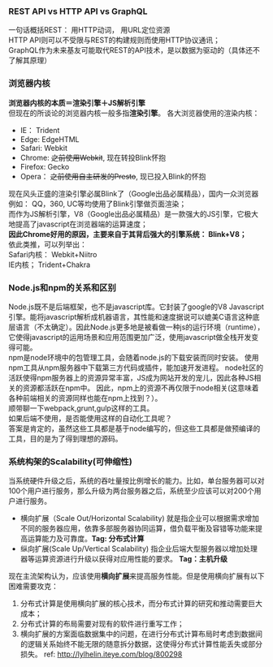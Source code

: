 ### REST API vs HTTP API vs GraphQL
一句话概括REST： 用HTTP动词， 用URL定位资源  
HTTP API则可以不受限与REST的构建规则而使用HTTP协议通讯；  
GraphQL作为未来基友可能取代REST的API技术，是以数据为驱动的（具体还不了解其原理）  

### 浏览器内核
**浏览器内核的本质＝渲染引擎＋JS解析引擎**  
但现在的所谈论的浏览器内核一般多指**渲染引擎**。
各大浏览器使用的渲染内核：
* IE： Trident
* Edge: EdgeHTML
* Safari: Webkit
* Chrome: ~~之前使用Webkit~~, 现在转投Blink怀抱
* Firefox: Gecko
* Opera： ~~之前使用自主研发的Presto~~, 现已投入Blink的怀抱

现在风头正盛的渲染引擎必属Blink了（Google出品必属精品），国内一众浏览器例如： QQ，360, UC等均使用了Blink引擎做页面渲染；    
而作为JS解析引擎，V8（Google出品必属精品）是一款强大的JS引擎，它极大地提高了javascript在浏览器端的运算速度；  
**因此Chrome好用的原因，主要来自于其背后强大的引擎系统： Blink+V8；**  
依此类推，可以列举出：  
Safari内核： Webkit+Niitro  
IE内核； Trident+Chakra  

### Node.js和npm的关系和区别
Node.js既不是后端框架，也不是javascript库。它封装了google的V8 Javascript引擎。能将javascript解析成机器语言，其性能和速度据说可以媲美C语言这种底层语言（不太确定）。因此Node.js更多地是被看做一种js的运行环境（runtime）， 它使得javascript的运用场景和应用范围更加广泛，使用javascript做全栈开发变得可能。   
npm是node环境中的包管理工具，会随着node.js的下载安装而同时安装。 使用npm工具从npm服务器中下载第三方代码或插件，能加速开发进程。 node社区的活跃使得npm服务器上的资源异常丰富，JS成为网站开发的宠儿，因此各种JS相关的资源都活跃在npm中。 因此，npm上的资源不再仅限于node相关(这意味着各种前端相关的资源同样也能在npm上找到？）。  
顺带聊一下webpack,grunt,gulp这样的工具。  
如果后端不使用，是否能使用这样的自动化工具呢？   
答案是肯定的，虽然这些工具都是基于node编写的，但这些工具都是做预编译的工具，目的是为了得到理想的源码。 

### 系统构架的Scalability(可伸缩性)
当系统硬件升级之后，系统的吞吐量按比例增长的能力。比如，单台服务器可以对100个用户进行服务，那么升级为两台服务器之后，系统至少应该可以对200个用户进行服务。
* 横向扩展（Scale Out/Horizontal Scalability)
就是指企业可以根据需求增加不同的服务器应用，依靠多部服务器协同运算，借负载平衡及容错等功能来提高运算能力及可靠度。**Tag: 分布式计算**
* 纵向扩展(Scale Up/Vertical Scalability)
指企业后端大型服务器以增加处理器等运算资源进行升级以获得对应用性能的要求。 **Tag：主机升级**

现在主流架构认为，应该使用**横向扩展**来提高服务性能。但是使用横向扩展有以下困难需要攻克：
1. 分布式计算是使用横向扩展的核心技术，而分布式计算的研究和推动需要巨大成本；
2. 分布式计算的布局需要对现有的软件进行重写工作；
3. 横向扩展的方案面临数据集中的问题，在进行分布式计算布局时考虑到数据间的逻辑关系始终不能无限的随意拆分数据，这使得分布式计算性能丢失或部分损失。
ref: http://lylhelin.iteye.com/blog/800298


